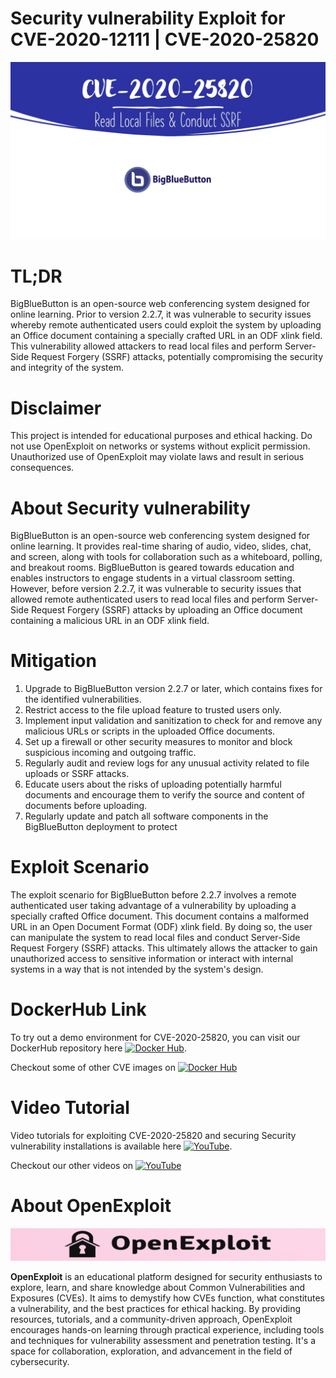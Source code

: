 # Security vulnerability Exploit for CVE-2020-12111 | CVE-2020-25820
![CVE-2020-25820](https://raw.githubusercontent.com/pawanjswal/pawanjswal.github.io/master/cve-2020-25820/assets/thumbnail.jpg)

# TL;DR
BigBlueButton is an open-source web conferencing system designed for online learning. Prior to version 2.2.7, it was vulnerable to security issues whereby remote authenticated users could exploit the system by uploading an Office document containing a specially crafted URL in an ODF xlink field. This vulnerability allowed attackers to read local files and perform Server-Side Request Forgery (SSRF) attacks, potentially compromising the security and integrity of the system.

# Disclaimer
This project is intended for educational purposes and ethical hacking. Do not use OpenExploit on networks or systems without explicit permission. Unauthorized use of OpenExploit may violate laws and result in serious consequences.

# About Security vulnerability
BigBlueButton is an open-source web conferencing system designed for online learning. It provides real-time sharing of audio, video, slides, chat, and screen, along with tools for collaboration such as a whiteboard, polling, and breakout rooms. BigBlueButton is geared towards education and enables instructors to engage students in a virtual classroom setting. However, before version 2.2.7, it was vulnerable to security issues that allowed remote authenticated users to read local files and perform Server-Side Request Forgery (SSRF) attacks by uploading an Office document containing a malicious URL in an ODF xlink field.

# Mitigation
1. Upgrade to BigBlueButton version 2.2.7 or later, which contains fixes for the identified vulnerabilities.
2. Restrict access to the file upload feature to trusted users only.
3. Implement input validation and sanitization to check for and remove any malicious URLs or scripts in the uploaded Office documents.
4. Set up a firewall or other security measures to monitor and block suspicious incoming and outgoing traffic.
5. Regularly audit and review logs for any unusual activity related to file uploads or SSRF attacks.
6. Educate users about the risks of uploading potentially harmful documents and encourage them to verify the source and content of documents before uploading.
7. Regularly update and patch all software components in the BigBlueButton deployment to protect

# Exploit Scenario
The exploit scenario for BigBlueButton before 2.2.7 involves a remote authenticated user taking advantage of a vulnerability by uploading a specially crafted Office document. This document contains a malformed URL in an Open Document Format (ODF) xlink field. By doing so, the user can manipulate the system to read local files and conduct Server-Side Request Forgery (SSRF) attacks. This ultimately allows the attacker to gain unauthorized access to sensitive information or interact with internal systems in a way that is not intended by the system's design.

# DockerHub Link
To try out a demo environment for CVE-2020-25820, you can visit our DockerHub repository here [![Docker Hub](https://img.shields.io/badge/Docker_Hub-2496ED?style=flat-square&logo=docker&logoColor=white)](https://hub.docker.com/r/pawanjswal/cve-2020-25820).

Checkout some of other CVE images on [![Docker Hub](https://img.shields.io/badge/Docker_Hub-2496ED?style=flat-square&logo=docker&logoColor=white)](https://hub.docker.com/u/pawanjswal)

# Video Tutorial
Video tutorials for exploiting CVE-2020-25820 and securing Security vulnerability installations is available here [![YouTube](https://img.shields.io/badge/YouTube-FF0000?style=flat-square&logo=youtube&logoColor=white)](https://www.youtube.com/watch?v=cve-2020-25820). 

Checkout our other videos on [![YouTube](https://img.shields.io/badge/YouTube-FF0000?style=flat-square&logo=youtube&logoColor=white)](https://www.youtube.com/@OpenExploit)

# About OpenExploit
![OpenExploit](https://raw.githubusercontent.com/pawanjswal/pawanjswal.github.io/refs/heads/master/assets/logo.png)

**OpenExploit** is an educational platform designed for security enthusiasts to explore, learn, and share knowledge about Common Vulnerabilities and Exposures (CVEs). It aims to demystify how CVEs function, what constitutes a vulnerability, and the best practices for ethical hacking. By providing resources, tutorials, and a community-driven approach, OpenExploit encourages hands-on learning through practical experience, including tools and techniques for vulnerability assessment and penetration testing. It's a space for collaboration, exploration, and advancement in the field of cybersecurity.